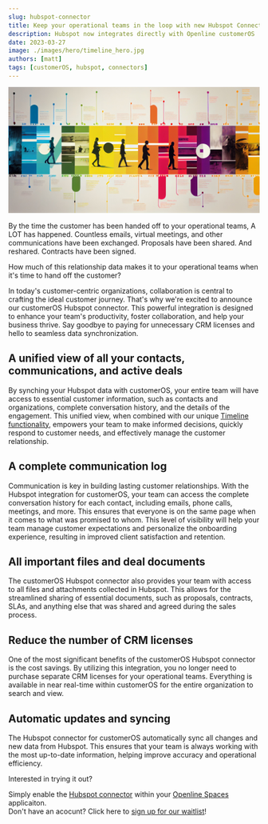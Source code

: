 ```yaml
---
slug: hubspot-connector
title: Keep your operational teams in the loop with new Hubspot Connector
description: Hubspot now integrates directly with Openline customerOS
date: 2023-03-27
image: ./images/hero/timeline_hero.jpg
authors: [matt]
tags: [customerOS, hubspot, connectors]
---
```


![Timeline hero image](images/hero/timeline_hero.jpg)

By the time the customer has been handed off to your operational teams, A LOT has happened.  Countless emails, virtual meetings, and other communications have been exchanged.  Proposals have been shared.  And reshared.  Contracts have been signed.

How much of this relationship data makes it to your operational teams when it's time to hand off the customer?

<!--truncate-->

In today's customer-centric organizations, collaboration is central to crafting the ideal customer journey.  That's why we're excited to announce our customerOS Hubspot connector.  This powerful integration is designed to enhance your team's productivity, foster collaboration, and help your business thrive.  Say goodbye to paying for unnecessary CRM licenses and hello to seamless data synchronization.

## A unified view of all your contacts, communications, and active deals

By synching your Hubspot data with customerOS, your entire team will have access to essential customer information, such as contacts and organizations, complete conversation history, and the details of the engagement.  This unified view, when combined with our unique [Timeline functionality][timeline], empowers your team to make informed decisions, quickly respond to customer needs, and effectively manage the customer relationship.

## A complete communication log

Communication is key in building lasting customer relationships. With the Hubspot integration for customerOS, your team can access the complete conversation history for each contact, including emails, phone calls, meetings, and more.  This ensures that everyone is on the same page when it comes to what was promised to whom. This level of visibility will help your team manage customer expectations and personalize the onboarding experience, resulting in improved client satisfaction and retention.

## All important files and deal documents

The customerOS Hubspot connector also provides your team with access to all files and attachments collected in Hubspot.  This allows for the streamlined sharing of essential documents, such as proposals, contracts, SLAs, and anything else that was shared and agreed during the sales process.  

## Reduce the number of CRM licenses

One of the most significant benefits of the customerOS Hubspot connector is the cost savings.  By utilizing this integration, you no longer need to purchase separate CRM licenses for your operational teams.  Everything is available in near real-time within customerOS for the entire organization to search and view.

## Automatic updates and syncing

The Hubspot connector for customerOS automatically sync all changes and new data from Hubspot.  This ensures that your team is always working with the most up-to-date information, helping improve accuracy and operational efficiency.

Interested in trying it out?  

Simply enable the [Hubspot connector][hubspot] within your [Openline Spaces][spaces] applicaiton.  
Don't have an acocunt?  Click here to [sign up for our waitlist][waitlist]!

<!---References--->

[hubspot]: https://www.openline.ai/guides/connectors/hubspot
[spaces]: https://spaces.openline.ai
[timeline]: <introducing-timeline>
[waitlist]: https://www.openline.ai/waitlist
